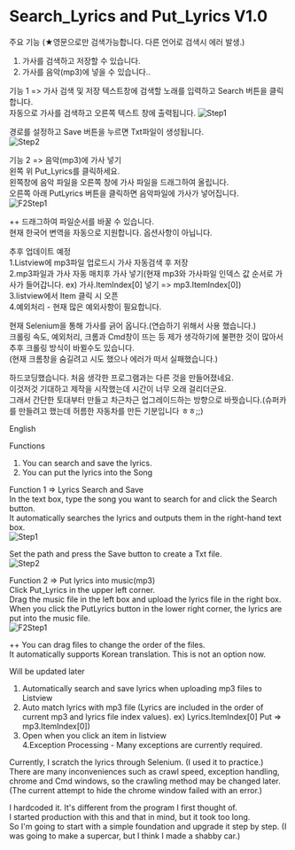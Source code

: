 # Search_Lyrics and Put_Lyrics V1.0

주요 기능  (★영문으로만 검색가능합니다. 다른 언어로 검색시 에러 발생.)
1. 가사를 검색하고 저장할 수 있습니다.
2. 가사를 음악(mp3)에 넣을 수 있습니다..

기능 1 => 가사 검색 및 저장
텍스트창에 검색할 노래를 입력하고 Search 버튼을 클릭합니다.       
자동으로 가사를 검색하고 오른쪽 텍스트 창에 출력됩니다.
![Step1](https://user-images.githubusercontent.com/90036120/131990580-58979912-e462-49f8-a2cb-8bc7b1308758.png)

경로를 설정하고 Save 버튼을 누르면 Txt파일이 생성됩니다.  
![Step2](https://user-images.githubusercontent.com/90036120/131992771-f22d16b3-ab1b-4c81-a9e8-34e87e573632.png)

기능 2 => 음악(mp3)에 가사 넣기  
왼쪽 위 Put_Lyrics를 클릭하세요.   
왼쪽창에 음악 파일을 오른쪽 창에 가사 파일을 드래그하여 올립니다.   
오른쪽 아래 PutLyrics 버튼을 클릭하면 음악파일에 가사가 넣어집니다.  
![F2Step1](https://user-images.githubusercontent.com/90036120/132012576-23236a96-26c1-4358-8337-16af7aa93a26.png)


++ 드래그하여 파일순서를 바꿀 수 있습니다.   
   현재 한국어 변역을 자동으로 지원합니다. 옵션사항이 아닙니다.

추후 업데이트 예정                                                        
1.Listview에 mp3파일 업로드시 가사 자동검색 후 저장   
2.mp3파일과 가사 자동 매치후 가사 넣기(현재 mp3와 가사파일 인덱스 값 순서로 가사가 들어갑니다. ex) 가사.ItemIndex[0] 넣기 => mp3.ItemIndex[0])    
3.listview에서 Item 클릭 시 오픈     
4.예외처리 - 현재 많은 예외사항이 필요합니다.     

현재 Selenium을 통해 가사를 긁어 옵니다.(연습하기 위해서 사용 했습니다.)    
크롤링 속도, 예외처리, 크롬과 Cmd창이 뜨는 등 제가 생각하기에 불편한 것이 많아서 추후 크롤링 방식이 바뀔수도 있습니다.    
(현재 크롬창을 숨길려고 시도 했으나 에러가 떠서 실패했습니다.)    

하드코딩했습니다. 처음 생각한 프로그램과는 다른 것을 만들어졌네요.   
이것저것 기대하고 제작을 시작했는데 시간이 너무 오래 걸리더군요.    
그래서 간단한 토대부터 만들고 차근차근 업그레이드하는 방향으로 바꿧습니다.(슈퍼카를 만들려고 했는데 허름한 자동차를 만든 기분입니다 ㅎㅎ;;)   



English

Functions
1. You can search and save the lyrics.
2. You can put the lyrics into the Song


Function 1 => Lyrics Search and Save   
In the text box, type the song you want to search for and click the Search button.    
It automatically searches the lyrics and outputs them in the right-hand text box.     
![Step1](https://user-images.githubusercontent.com/90036120/131990580-58979912-e462-49f8-a2cb-8bc7b1308758.png)

Set the path and press the Save button to create a Txt file.  
![Step2](https://user-images.githubusercontent.com/90036120/131992771-f22d16b3-ab1b-4c81-a9e8-34e87e573632.png)

Function 2 => Put lyrics into music(mp3)    
Click Put_Lyrics in the upper left corner.    
Drag the music file in the left box and upload the lyrics file in the right box.    
When you click the PutLyrics button in the lower right corner, the lyrics are put into the music file.      
![F2Step1](https://user-images.githubusercontent.com/90036120/132012576-23236a96-26c1-4358-8337-16af7aa93a26.png)

++ You can drag files to change the order of the files.   
   It automatically supports Korean translation. This is not an option now.   

Will be updated later                                                                                          
1. Automatically search and save lyrics when uploading mp3 files to Listview        
2. Auto match lyrics with mp3 file (Lyrics are included in the order of current mp3 and lyrics file index values). ex) Lyrics.ItemIndex[0] Put => mp3.ItemIndex[0])   
3. Open when you click an item in listview                                    
4.Exception Processing - Many exceptions are currently required.                             

Currently, I scratch the lyrics through Selenium. (I used it to practice.)    
There are many inconveniences such as crawl speed, exception handling, chrome and Cmd windows, so the crawling method may be changed later.   
(The current attempt to hide the chrome window failed with an error.)   

I hardcoded it. It's different from the program I first thought of.   
I started production with this and that in mind, but it took too long.    
So I'm going to start with a simple foundation and upgrade it step by step. (I was going to make a supercar, but I think I made a shabby car.)
